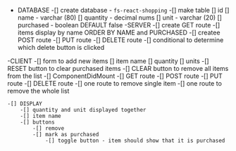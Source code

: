 - DATABASE
    -[] create database - `fs-react-shopping`
    -[] make table
        [] id
        [] name - varchar (80)
        [] quantity - decimal nums
        [] unit - varchar (20)
        [] purchased - boolean DEFAULT false
-SERVER
    -[] create GET route
        -[] items display by name ORDER BY NAME and PURCHASED
    -[] createe POST route
    -[] PUT route
    -[] DELETE route
        -[] conditional to determine which delete button is clicked

-CLIENT
    -[] form to add new items
        [] item name
        [] quantity
        [] units
    -[] RESET button to clear purchased items
    -[] CLEAR button to remove all items from the list
    -[] ComponentDidMount
    -[] GET route
    -[] POST route
    -[] PUT route
    -[] DELETE route 
        -[] one route to remove single item
        -[] one route to remove the whole list

    -[] DISPLAY
        -[] quantity and unit displayed together
        -[] item name
        -[] buttons
            -[] remove 
            -[] mark as purchased
                -[] toggle button - item should show that it is purchased
    
